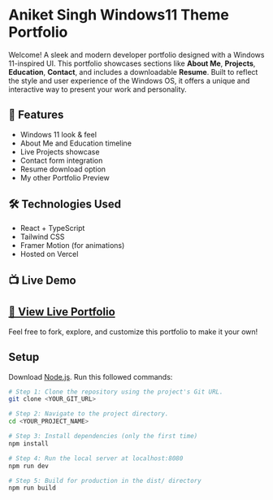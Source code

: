 # Aniket Singh Windows11 Theme Portfolio
Welcome!
A sleek and modern developer portfolio designed with a Windows 11-inspired UI. This portfolio showcases sections like **About Me**, **Projects**, **Education**, **Contact**, and includes a downloadable **Resume**. Built to reflect the style and user experience of the Windows OS, it offers a unique and interactive way to present your work and personality.

## 🚀 Features

- Windows 11 look & feel
- About Me and Education timeline
- Live Projects showcase
- Contact form integration
- Resume download option
- My other Portfolio Preview

## 🛠️ Technologies Used

- React + TypeScript
- Tailwind CSS
- Framer Motion (for animations)
- Hosted on Vercel


## 📺 Live Demo

[🔗 View Live Portfolio](https://aniketwindows11folio.vercel.app/)
---
Feel free to fork, explore, and customize this portfolio to make it your own!


## Setup

Download [Node.js](https://nodejs.org/en/download/).
Run this followed commands:

```bash
# Step 1: Clone the repository using the project's Git URL.
git clone <YOUR_GIT_URL>

# Step 2: Navigate to the project directory.
cd <YOUR_PROJECT_NAME>

# Step 3: Install dependencies (only the first time)
npm install

# Step 4: Run the local server at localhost:8080
npm run dev

# Step 5: Build for production in the dist/ directory
npm run build
```
